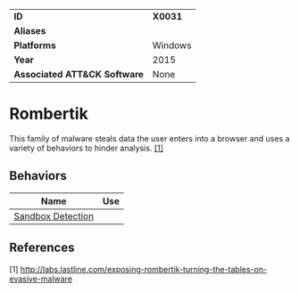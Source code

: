 |||
|---------|------------------------|
|**ID**|**X0031**|
|**Aliases**|  |
|**Platforms**|Windows|
|**Year**| 2015 |
|**Associated ATT&CK Software**|None|

Rombertik
=========
This family of malware steals data the user enters into a browser and uses a variety of behaviors to hinder analysis. [[1]](#1)

Behaviors
---------
|Name|Use|
|---------------------|-------------------------------------------------------|
|[Sandbox Detection](https://github.com/MBCProject/mbc-markdown/blob/master/anti-behavioral-analysis/detect-sandbox.md) | |

References
----------
<a name="1">[1]</a> http://labs.lastline.com/exposing-rombertik-turning-the-tables-on-evasive-malware
 
